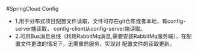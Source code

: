 #SpringCloud Config

- 1.用于分布式项目配置文件读取，文件可存在git仓库或者本地，有config-server端读取，
    config-client从config-server端读取。
- 2.可用Bus消息总线（利用RabbitMq消息,需要安装RabbitMq服务端），在配置文件更改的情况下，无需重启服务，实现对
    配置文件的读取更新。    